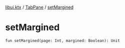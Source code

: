 [libui.ktx](../README.md) / [TabPane](README.md) / [setMargined](set-margined.md)

# setMargined

`fun setMargined(page: Int, margined: Boolean): Unit`